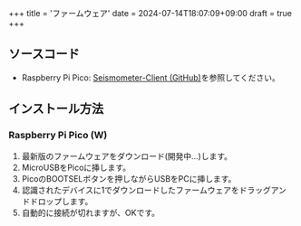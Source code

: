 +++
title = 'ファームウェア'
date = 2024-07-14T18:07:09+09:00
draft = true
+++

## ソースコード
- Raspberry Pi Pico: [Seismometer-Client (GitHub)](https://github.com/yossy4411/Seismometer-Client)を参照してください。

## インストール方法

### Raspberry Pi Pico (W)

1. 最新版のファームウェアをダウンロード(開発中...)します。
1. MicroUSBをPicoに挿します。
1. PicoのBOOTSELボタンを押しながらUSBをPCに挿します。
1. 認識されたデバイスに1でダウンロードしたファームウェアをドラッグアンドドロップします。
1. 自動的に接続が切れますが、OKです。
